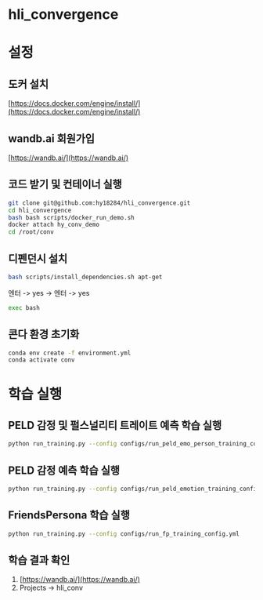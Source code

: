 # hli_convergence

# 설정

## 도커 설치

[https://docs.docker.com/engine/install/](https://docs.docker.com/engine/install/)

## wandb.ai 회원가입

[https://wandb.ai/](https://wandb.ai/)

## 코드 받기 및 컨테이너 실행

```bash
git clone git@github.com:hy18284/hli_convergence.git
cd hli_convergence
bash bash scripts/docker_run_demo.sh
docker attach hy_conv_demo
cd /root/conv
```

## 디펜던시 설치

```bash
bash scripts/install_dependencies.sh apt-get
```

엔터 -> yes -> 엔터 -> yes

```bash
exec bash
```

## 콘다 환경 초기화

```bash
conda env create -f environment.yml
conda activate conv
```

# 학습 실행

## PELD 감정 및 펄스널리티 트레이트 예측 학습 실행

```bash
python run_training.py --config configs/run_peld_emo_person_training_config.yml
```

## PELD 감정 예측 학습 실행

```bash
python run_training.py --config configs/run_peld_emotion_training_config.yml
```

## FriendsPersona 학습 실행

```bash
python run_training.py --config configs/run_fp_training_config.yml
```

## 학습 결과 확인 

1. [https://wandb.ai/](https://wandb.ai/)
2. Projects -> hli_conv